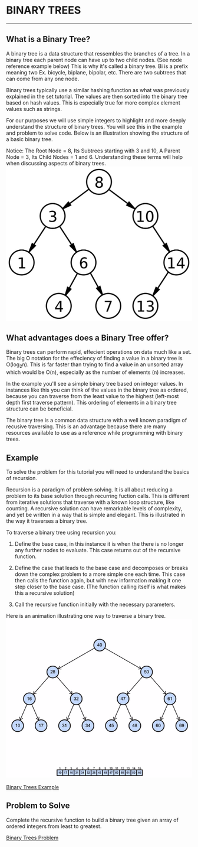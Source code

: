 # BINARY TREES

---

## What is a Binary Tree?

A binary tree is a data structure that ressembles the branches of a tree. In a binary tree each parent node can have up to two child nodes. (See node reference example below) This is why it's called a binary tree. Bi is a prefix meaning two Ex. bicycle, biplane, bipolar, etc. There are two subtrees that can come from any one node.

Binary trees typically use a similar hashing function as what was previously explained in the set tutorial. The values are then sorted into the binary tree based on hash values. This is especially true for more complex element values such as strings.

For our purposes we will use simple integers to highlight and more deeply understand the structure of binary trees. You will see this in the example and problem to solve code.
Below is an illustration showing the structure of a basic binary tree.

Notice: The Root Node = 8, Its Subtrees starting with 3 and 10, A Parent Node = 3, Its Child Nodes = 1 and 6.
Understanding these terms will help when discussing aspects of binary trees.
![Binary Tree Illustration](visual_assets/1200px-Binary_search_tree.svg.png)

## What advantages does a Binary Tree offer?

Binary trees can perform rapid, effecient operations on data much like a set. The big O notation for the effeciency of finding a value in a binary tree is O(log<sub>2</sub>n). This is far faster than trying to find a value in an unsorted array which would be O(n), especially as the number of elements (n) increases.

In the example you'll see a simple binary tree based on integer values. In instances like this you can think of the values in the binary tree as ordered, because you can traverse from the least value to the highest (left-most depth first traverse pattern). This ordering of elements in a binary tree structure can be beneficial.

The binary tree is a common data structure with a well known paradigm of recusive traversing. This is an advantage because there are many resources available to use as a reference while programming with binary trees.

## Example

To solve the problem for this tutorial you will need to understand the basics of recursion.

Recursion is a paradigm of problem solving. It is all about reducing a problem to its base solution through recurring fuction calls. This is different from iterative solutions that traverse with a known loop structure, like counting. A recursive solution can have remarkable levels of complexity, and yet be written in a way that is simple and elegant. This is illustrated in the way it traverses a binary tree.

To traverse a binary tree using recursion you:

1. Define the base case, in this instance it is when the there is no longer any further nodes to evaluate. This case returns out of the recursive function.

2. Define the case that leads to the base case and decomposes or breaks down the complex problem to a more simple one each time. This case then calls the function again, but with new information making it one step closer to the base case. (The function calling itself is what makes this a recursive solution)

3. Call the recursive function initially with the necessary parameters.

Here is an animation illustrating one way to traverse a binary tree.
![Binary Tree Traversal Animation](visual_assets/binary_tree_traversal_animation.gif)

[Binary Trees Example](example_code/binary_trees_example.py)

## Problem to Solve

Complete the recursive function to build a binary tree given an array of ordered integers from least to greatest.

[Binary Trees Problem](problem_code/binary_trees_problem.py)
